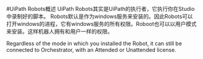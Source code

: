 #UiPath Robots概述
UiPath Robots其实是UiPath的执行者，它执行你在Studio中录制好的脚本。
Robots默认是作为windows服务来安装的。因此Robots可以打开windows的进程，它有windows服务的所有权限。Roboot也可以以用户模式来安装。这样机器人拥有和用户一样的权限。

Regardless of the mode in which you installed the Robot, it can still be connected to Orchestrator, with an Attended or Unattended license.


